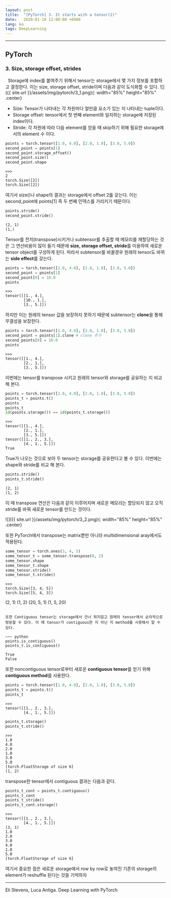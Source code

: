 ```yaml
---
layout: post
title:  "[PyTorch] 3. It starts with a tensor(2)"
date:   2020-01-10 12:00:00 +0900
lang: ko
tags: DeepLearning
---
```

<hr>

## PyTorch ##

### 3. Size, storage offset, strides ###
&nbsp;&nbsp;Storage에 index를 붙여주기 위해서 tensor는 storage에서 몇 가지 정보를 포함하고 결정한다. 이는 size, storage offset, stride이며 다음과 같이 도식화할 수 있다.
![]({{ site.url }}/assets/img/pytorch/3_1.png){: width="85%" height="85%" .center}

* Size: Tensor가 나타내는 각 차원마다 얼만큼 요소가 있는 지 나타내는 tuple이다.
* Storage offset: tensor에서 첫 번째 element와 일치하는 storage에 저장된 index이다.
* Stride: 각 차원에 따라 다음 element를 얻을 때 skip하기 위해 필요한 storage에서의 element 수 이다.

~~~ python
points = torch.tensor([1.0, 4.0], [2.0, 1.0], [3.0, 5.0])
second_point = points[1]
second_point.storage_offset()
second_point.size()
second_point.shape
~~~
~~~
>>>
2
torch.Size([2])
torch.Size([2])
~~~

여기서 size()나 shape의 결과는 storage에서 offset 2를 갖는다. 이는 second_point에 points[1] 즉 두 번째 인덱스를 가리키기 때문이다.

~~~ python
points.stride()
second_point.stride()
~~~
~~~
(2, 1)
(1,)
~~~

Tensor를 전치(transpose)시키거나 subtensor를 추출할 때 메모리를 재할당하는 것은 그 연산비용이 많이 들기 때문에 **size, storage offset, stride**를 이용하여 새로운 tensor object를 구성하게 된다. 따라서 subtensor를 바꿀경우 원래의 tensor도 바뀌는 **side effect**를 갖는다.

~~~ python
points = torch.tensor([1.0, 4.0], [2.0, 1.0], [3.0, 5.0])
second_point = points[1]
second_point[0] = 10.0
points
~~~
~~~
>>>
tensor([[1., 4.],
        [10., 1.],
        [3., 5.]])
~~~

하지만 이는 원래의 tensor 값을 보장하지 못하기 때문에 subtensor는 **clone**을 통해 무결성을 보장한다. 

~~~ python
points = torch.tensor([1.0, 4.0], [2.0, 1.0], [3.0, 5.0])
second_point = points[1].clone # clone 추가
second_points[0] = 10.0
points
~~~
~~~
>>>
tensor([[1., 4.],
        [2., 1.],
        [3., 5.]])
~~~

이번에는 tensor를 transpose 시키고 원래의 tensor와 storage를 공유하는 지 비교 해 본다.

~~~ python
points = torch.tensor([1.0, 4.0], [2.0, 1.0], [3.0, 5.0])
points_t = points.t()
points
points_t
id(points.storage()) == id(points_t.storage())
~~~
~~~
>>>
tensor([[1., 4.],
        [2., 1.],
        [3., 5.]])
tensor([[1., 2., 3.],
        [4., 1., 5.]])
True
~~~

True가 나오는 것으로 보아 두 tensor는 storage를 공유한다고 볼 수 있다. 이번에는 shape와 stride를 비교 해 본다.

~~~ python
points.stride()
points_t.stride()
~~~
~~~
(2, 1)
(1, 2)
~~~

이 때 transpose 연산은 다음과 같이 이루어지며 새로운 메모리는 할당되지 않고 오직 stride를 바꿔 새로운 tensor를 만드는 것이다.

![]({{ site.url }}/assets/img/pytorch/3_2.png){: width="85%" height="85%" .center}

또한 PyTorch에서 transpose는 matrix뿐만 아니라 multidimensional aray에서도 적용된다.

~~~ python
some_tensor = torch.ones(3, 4, 5)
some_tensor_t = some_tensor.transpose(0, 2)
some_tensor.shape
some_tensor_t.shape
some_tensor.stride()
some_tensor_t.stride()
~~~
~~~
>>>
torch.Size([3, 4, 5])
torch.Size([5, 4, 3])
~~~
(2, 1)
(1, 2)
(20, 5, 1)
(1, 5, 20)
~~~

또한 Contiguous tensor는 storage에서 건너 뛰지않고 원래의 tensor에서 순차적으로 방문할 수 있다. 이 때 tensor가 contiguous한 지 아닌 지 method를 사용해서 알 수 있다.

~~~ python
points.is_contiguous()
points_t.is_contiguous()
~~~
~~~
True
False
~~~

또한 noncontiguous tensor로부터 새로운 **contiguous tensor**를 얻기 위해 **contiguous method**를 사용한다.

~~~ python
points = torch.tensor([1.0, 4.0], [2.0, 1.0], [3.0, 5.0])
points_t = points.t()
points_t
~~~
~~~
>>>
tensor([[1., 2., 3.], 
        [4., 1., 5.]])
~~~
~~~ python
points_t.storage()
points_t.stride()
~~~
~~~
>>>
1.0
4.0
2.0
1.0
3.0
5.0
[torch.FloatStorage of size 6]
(1, 2)
~~~

transpose한 tensor에서 contiguous 결과는 다음과 같다.

~~~ python
points_t_cont = points_t.contiguous()
points_t_cont
points_t_stride()
points_t_cont.storage()
~~~
~~~
>>>
tensor([[1., 2., 3.],
        [4., 1., 5.]])
(3, 1)
1.0
2.0
3.0
4.0
1.0
5.0
[torch.FloatStorage of size 6]
~~~

여기서 중요한 점은 새로운 storage에서 row by row로 놓여진 기존의 storage의 element가 reshuffle 된다는 것을 기억하자

<hr>
Eli Stevens, Luca Antiga. Deep Learning with PyTorch



